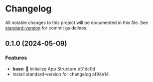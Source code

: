 # Changelog

All notable changes to this project will be documented in this file. See [standard-version](https://github.com/conventional-changelog/standard-version) for commit guidelines.

## 0.1.0 (2024-05-09)


### Features

* **base:** :art: Initialize App Structure b51dc0d
* Install standard-version for changelog af94e14
